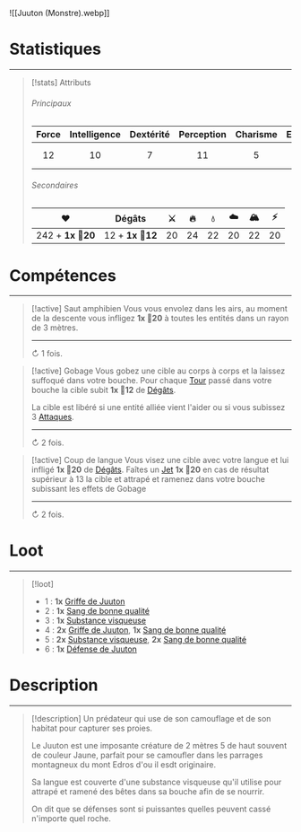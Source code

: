 ![[Juuton (Monstre).webp]]
# Statistiques
---
>[!stats] Attributs
>
>###### Principaux
>
>| Force | Intelligence | Dextérité | Perception | Charisme | Endurance | Initiative |
>| :-----: | :-----------: | :---------: | :-----------: | :---------: | :----------: | :---------: |
>|     12    |        10       |        7     |         11         |        5       |        6        |       24, 13, 6      |
>
>###### Secondaires
>
>|          ❤️         |      Dégâts      | ⚔️ | 🔥  | 💧  | ☁️  | 🏔️ |  ⚡  |
>| :-------------: | :-------------: | :-: | :-: | :-: | :-: | :-: | :-: |
>| 242 + **1x 🎲20** | 12 + **1x 🎲12** | 20  | 24  | 22  | 20 | 22  | 20  |

# Compétences
---
>[!active] Saut amphibien
>Vous vous envolez dans les airs, au moment de la descente vous infligez **1x 🎲20** à toutes les entités dans un rayon de 3 mètres.
>
>---
>↻ 1 fois.

>[!active] Gobage
>Vous gobez une cible au corps à corps et la laissez suffoqué dans votre bouche. Pour chaque [Tour]() passé dans votre bouche la cible subit **1x 🎲12** de [Dégâts]().
>
>La cible est libéré si une entité alliée vient l'aider ou si vous subissez 3 [Attaques]().
>
>---
>↻ 2 fois.

>[!active] Coup de langue
>Vous visez une cible avec votre langue et lui infligé **1x 🎲20** de [Dégâts](). Faîtes un [Jet]() **1x 🎲20** en cas de résultat supérieur à 13 la cible et attrapé et ramenez dans votre bouche subissant les effets de Gobage
>
>---
>↻ 2 fois.

# Loot
---
>[!loot]
>- 1 : **1x** [Griffe de Juuton]()
>- 2 : **1x** [Sang de bonne qualité]()
>- 3 : **1x** [Substance visqueuse]()
>- 4 : **2x** [Griffe de Juuton](), **1x** [Sang de bonne qualité]()
>- 5 : **2x** [Substance visqueuse](), **2x** [Sang de bonne qualité]()
>- 6 : **1x** [Défense de Juuton]() 

# Description
---
>[!description]
>Un prédateur qui use de son camouflage et de son habitat pour capturer ses proies.
>
>Le Juuton est une imposante créature de 2 mètres 5 de haut souvent de couleur Jaune, parfait pour se camoufler dans les parrages montagneux du mont Edros d'ou il esdt originaire.
>
>Sa langue est couverte d'une substance visqueuse qu'il utilise pour attrapé et ramené des bêtes dans sa bouche afin de se nourrir.
>
>On dit que se défenses sont si puissantes quelles peuvent cassé n'importe quel roche.

